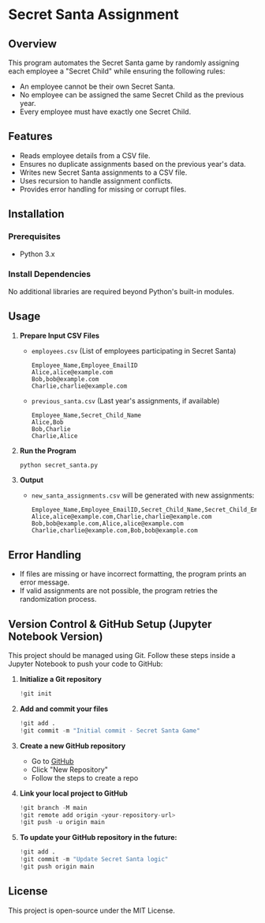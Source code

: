 # Secret Santa Assignment

## Overview
This program automates the Secret Santa game by randomly assigning each employee a "Secret Child" while ensuring the following rules:
- An employee cannot be their own Secret Santa.
- No employee can be assigned the same Secret Child as the previous year.
- Every employee must have exactly one Secret Child.

## Features
- Reads employee details from a CSV file.
- Ensures no duplicate assignments based on the previous year's data.
- Writes new Secret Santa assignments to a CSV file.
- Uses recursion to handle assignment conflicts.
- Provides error handling for missing or corrupt files.

## Installation
### Prerequisites
- Python 3.x

### Install Dependencies
No additional libraries are required beyond Python's built-in modules.

## Usage
1. **Prepare Input CSV Files**
   - `employees.csv` (List of employees participating in Secret Santa)
     ```csv
     Employee_Name,Employee_EmailID
     Alice,alice@example.com
     Bob,bob@example.com
     Charlie,charlie@example.com
     ```
   - `previous_santa.csv` (Last year's assignments, if available)
     ```csv
     Employee_Name,Secret_Child_Name
     Alice,Bob
     Bob,Charlie
     Charlie,Alice
     ```

2. **Run the Program**
   ```sh
   python secret_santa.py
   ```

3. **Output**
   - `new_santa_assignments.csv` will be generated with new assignments:
     ```csv
     Employee_Name,Employee_EmailID,Secret_Child_Name,Secret_Child_EmailID
     Alice,alice@example.com,Charlie,charlie@example.com
     Bob,bob@example.com,Alice,alice@example.com
     Charlie,charlie@example.com,Bob,bob@example.com
     ```

## Error Handling
- If files are missing or have incorrect formatting, the program prints an error message.
- If valid assignments are not possible, the program retries the randomization process.

## Version Control & GitHub Setup (Jupyter Notebook Version)
This project should be managed using Git. Follow these steps inside a Jupyter Notebook to push your code to GitHub:

1. **Initialize a Git repository**
   ```python
   !git init
   ```

2. **Add and commit your files**
   ```python
   !git add .
   !git commit -m "Initial commit - Secret Santa Game"
   ```

3. **Create a new GitHub repository**
   - Go to [GitHub](https://github.com/)
   - Click "New Repository"
   - Follow the steps to create a repo

4. **Link your local project to GitHub**
   ```python
   !git branch -M main
   !git remote add origin <your-repository-url>
   !git push -u origin main
   ```

5. **To update your GitHub repository in the future:**
   ```python
   !git add .
   !git commit -m "Update Secret Santa logic"
   !git push origin main
   ```

## License
This project is open-source under the MIT License.

